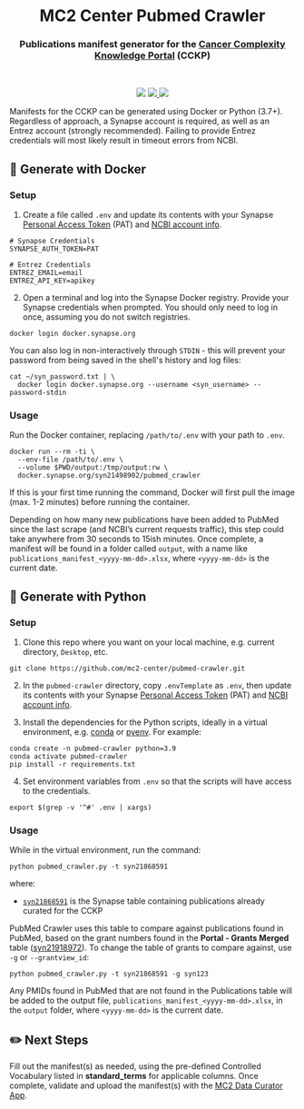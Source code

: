 <h1 align="center">
  MC2 Center Pubmed Crawler
</h1>

<h3 align="center">
  Publications manifest generator for the 
  <a href="https://cancercomplexity.synapse.org/" target="_blank">Cancer Complexity Knowledge Portal</a> 
  (CCKP)
</h3>
<br/>

<p align="center">
  <img src="https://img.shields.io/maintenance/yes/2022?style=flat-square">
  <a href="https://github.com/mc2-center/pubmed-crawler/commits/main">
    <img src="https://img.shields.io/github/last-commit/mc2-center/pubmed-crawler?color=informational&style=flat-square">
  </a>
  <a href="https://github.com/mc2-center/pubmed-crawler/issues">
    <img src="https://img.shields.io/github/issues-raw/mc2-center/pubmed-crawler?color=important&style=flat-square">
  </a>
<p>

Manifests for the CCKP can be generated using Docker or Python (3.7+).
Regardless of approach, a Synapse account is required, as well as an Entrez
account (strongly recommended). Failing to provide Entrez credentials will
most likely result in timeout errors from NCBI.

## :whale: Generate with Docker

### Setup

1. Create a file called `.env` and update its contents with your Synapse
   [Personal Access Token] (PAT) and [NCBI account info].

```
# Synapse Credentials
SYNAPSE_AUTH_TOKEN=PAT

# Entrez Credentials
ENTREZ_EMAIL=email
ENTREZ_API_KEY=apikey
```

2. Open a terminal and log into the Synapse Docker registry. Provide your
   Synapse credentials when prompted. You should only need to log in once,
   assuming you do not switch registries.

```
docker login docker.synapse.org
```

You can also log in non-interactively through `STDIN` - this will prevent
your password from being saved in the shell's history and log files:

```
cat ~/syn_password.txt | \
  docker login docker.synapse.org --username <syn_username> --password-stdin
```

### Usage

Run the Docker container, replacing `/path/to/.env` with your path to `.env`.

```
docker run --rm -ti \
  --env-file /path/to/.env \
  --volume $PWD/output:/tmp/output:rw \
  docker.synapse.org/syn21498902/pubmed_crawler
```

If this is your first time running the command, Docker will first pull the image
(max. 1-2 minutes) before running the container.

Depending on how many new publications have been added to PubMed since the last
scrape (and NCBI’s current requests traffic), this step could take anywhere from
30 seconds to 15ish minutes. Once complete, a manifest will be found in a folder
called `output`, with a name like `publications_manifest_<yyyy-mm-dd>.xlsx`,
where `<yyyy-mm-dd>` is the current date.

## :snake: Generate with Python

### Setup

1. Clone this repo where you want on your local machine, e.g. current directory,
   `Desktop`, etc.

```
git clone https://github.com/mc2-center/pubmed-crawler.git
```

2. In the `pubmed-crawler` directory, copy `.envTemplate` as `.env`, then update
   its contents with your Synapse [Personal Access Token] (PAT) and [NCBI account info].

3. Install the dependencies for the Python scripts, ideally in a virtual
   environment, e.g. [conda] or [pyenv]. For example:

```
conda create -n pubmed-crawler python=3.9
conda activate pubmed-crawler
pip install -r requirements.txt
```

4. Set environment variables from `.env` so that the scripts will have access
   to the credentials.

```
export $(grep -v '^#' .env | xargs)
```

### Usage

While in the virtual environment, run the command:

```
python pubmed_crawler.py -t syn21868591
```

where:

- [`syn21868591`] is the Synapse table containing publications already curated for the CCKP

PubMed Crawler uses this table to compare against publications found in PubMed,
based on the grant numbers found in the **Portal - Grants Merged** table ([syn21918972]).
To change the table of grants to compare against, use `-g` or `--grantview_id`:

```
python pubmed_crawler.py -t syn21868591 -g syn123
```

Any PMIDs found in PubMed that are not found in the Publications table will
be added to the output file, `publications_manifest_<yyyy-mm-dd>.xlsx`, in the
`output` folder, where `<yyyy-mm-dd>` is the current date.

## :pencil2: Next Steps

Fill out the manifest(s) as needed, using the pre-defined Controlled Vocabulary
listed in **standard_terms** for applicable columns. Once complete, validate
and upload the manifest(s) with the [MC2 Data Curator App].

<!-- Links -->

[synapse account]: https://www.synapse.org/#!RegisterAccount:0
[personal access token]: https://www.synapse.org/#!PersonalAccessTokens:
[ncbi account info]: https://support.nlm.nih.gov/knowledgebase/article/KA-05317/en-us
[conda]: https://docs.conda.io/projects/conda/en/latest/user-guide/install/index.html
[pyenv]: https://github.com/pyenv/pyenv#getting-pyenv
[mc2 data curator app]: https://sagebio.shinyapps.io/csbc_data_curator/
[syn21918972]: https://www.synapse.org/#!Synapse:syn21918972/tables/
[`syn21868591`]: https://www.synapse.org/#!Synapse:syn21868591/tables/
